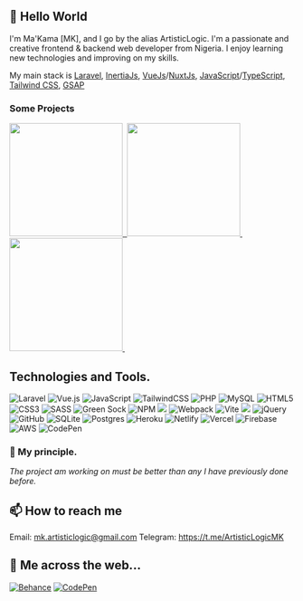 ## 👋 Hello World
I'm Ma'Kama [MK], and I go by the alias ArtisticLogic.
I'm a passionate and creative frontend & backend web developer from Nigeria. I enjoy learning new technologies and improving on my skills.

My main stack is [Laravel](https://laravel.com), [InertiaJs](https://inertiajs.com), [VueJs](https://vuejs.org)/[NuxtJs](https://nuxt.com/), [JavaScript](https://www.javascript.com/)/[TypeScript](https://www.typescriptlang.org/), [Tailwind CSS](https://tailwindcss.com), [GSAP](https://greensock.com/)

### Some Projects

<a href="https://spacex-launchesx.netlify.app/">
    <img src="https://drive.google.com/uc?export=view&id=1VD_rwmzlW5_dPLqBdKHTnYtrlWOyTmpQ" width="200">&nbsp;
</a>

<a href="http://remotech.us-east-1.elasticbeanstalk.com">
    <img src="https://drive.google.com/uc?export=view&id=1WxdrtvFDLuN4x81NwBJi-5q8eKk-OpS3" width="200">&nbsp;
</a>

<a href="https://infinityconverter.netlify.app/">
    <img src="https://drive.google.com/uc?export=view&id=1qwTfm6_jUMdUP4RsXrhfurCcrzRGeXlz" width="200">&nbsp;
</a>


## Technologies and Tools.
![Laravel](https://img.shields.io/badge/Laravel-FF2D20?style=for-the-badge&logo=laravel&logoColor=white)
![Vue.js](https://img.shields.io/badge/vuejs-%2335495e.svg?style=for-the-badge&logo=vuedotjs&logoColor=%234FC08D)
![JavaScript](https://img.shields.io/badge/javascript-%23323330.svg?style=for-the-badge&logo=javascript&logoColor=%23F7DF1E)
![TailwindCSS](https://img.shields.io/badge/tailwindcss-%2338B2AC.svg?style=for-the-badge&logo=tailwind-css&logoColor=white)
![PHP](https://img.shields.io/badge/php-%23777BB4.svg?style=for-the-badge&logo=php&logoColor=white)
![MySQL](https://img.shields.io/badge/mysql-%2300f.svg?style=for-the-badge&logo=mysql&logoColor=white)
![HTML5](https://img.shields.io/badge/html5-%23E34F26.svg?style=for-the-badge&logo=html5&logoColor=white)
![CSS3](https://img.shields.io/badge/css3-%231572B6.svg?style=for-the-badge&logo=css3&logoColor=white)
![SASS](https://img.shields.io/badge/SASS-hotpink.svg?style=for-the-badge&logo=SASS&logoColor=white)
![Green Sock](https://img.shields.io/badge/green%20sock-88CE02?style=for-the-badge&logo=greensock&logoColor=white)
![NPM](https://img.shields.io/badge/NPM-%23000000.svg?style=for-the-badge&logo=npm&logoColor=white)
<img src="https://img.shields.io/badge/composer-%23885630.svg?&style=for-the-badge&logo=composer&logoColor=white" />
![Webpack](https://img.shields.io/badge/webpack-%238DD6F9.svg?style=for-the-badge&logo=webpack&logoColor=black)
![Vite](https://img.shields.io/badge/vite-%23646CFF.svg?style=for-the-badge&logo=vite&logoColor=white)
<img src="https://img.shields.io/badge/apache%20cordova-%23E8E8E8.svg?&style=for-the-badge&logo=apache%20cordova&logoColor=black" />
![jQuery](https://img.shields.io/badge/jquery-%230769AD.svg?style=for-the-badge&logo=jquery&logoColor=white)
![GitHub](https://img.shields.io/badge/github-%23121011.svg?style=for-the-badge&logo=github&logoColor=white)
![SQLite](https://img.shields.io/badge/sqlite-%2307405e.svg?style=for-the-badge&logo=sqlite&logoColor=white)
![Postgres](https://img.shields.io/badge/postgres-%23316192.svg?style=for-the-badge&logo=postgresql&logoColor=white)
![Heroku](https://img.shields.io/badge/heroku-%23430098.svg?style=for-the-badge&logo=heroku&logoColor=white)
![Netlify](https://img.shields.io/badge/netlify-%23000000.svg?style=for-the-badge&logo=netlify&logoColor=#00C7B7)
![Vercel](https://img.shields.io/badge/vercel-%23000000.svg?style=for-the-badge&logo=vercel&logoColor=white)
![Firebase](https://img.shields.io/badge/firebase-%23039BE5.svg?style=for-the-badge&logo=firebase)
![AWS](https://img.shields.io/badge/AWS-%23FF9900.svg?style=for-the-badge&logo=amazon-aws&logoColor=white)
![CodePen](https://img.shields.io/badge/Codepen-000000?style=for-the-badge&logo=codepen&logoColor=white)


### 💎 My principle.
<i>The project am working on must be better than any I have previously done before.</i>


## 📫 How to reach me
Email: mk.artisticlogic@gmail.com
Telegram: https://t.me/ArtisticLogicMK

## 🎴 Me across the web...
<a href="https://www.behance.net/artisticlogicmk">![Behance](https://img.shields.io/badge/Behance-1769ff?style=for-the-badge&logo=behance&logoColor=white)</a>
<a href="https://codepen.io/artisticlogicmk">![CodePen](https://img.shields.io/badge/Codepen-000000?style=for-the-badge&logo=codepen&logoColor=white)</a>
 
